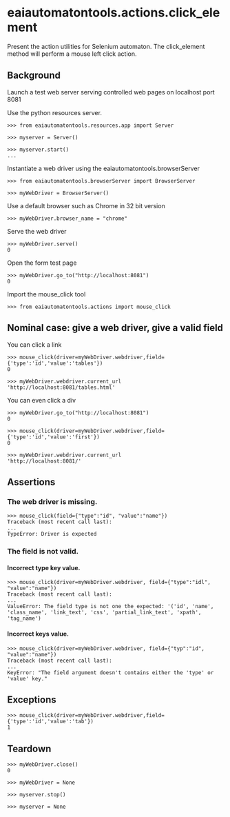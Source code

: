 # eaiautomatontools.actions.click_element

Present the action utilities for Selenium automaton.
The click_element method will perform a mouse left click action.

## Background

Launch a test web server serving controlled web pages on localhost port 8081

Use the python resources server.

    >>> from eaiautomatontools.resources.app import Server

    >>> myserver = Server()

    >>> myserver.start()
    ...

Instantiate a web driver using the eaiautomatontools.browserServer

    >>> from eaiautomatontools.browserServer import BrowserServer

    >>> myWebDriver = BrowserServer()

Use a default browser such as Chrome in 32 bit version

    >>> myWebDriver.browser_name = "chrome"

Serve the web driver

    >>> myWebDriver.serve()
    0
  
  

Open the form test page

    >>> myWebDriver.go_to("http://localhost:8081")
    0


Import the mouse_click tool

    >>> from eaiautomatontools.actions import mouse_click

## Nominal case: give a web driver, give a valid field

You can click a link

    >>> mouse_click(driver=myWebDriver.webdriver,field={'type':'id','value':'tables'})
    0

    >>> myWebDriver.webdriver.current_url
    'http://localhost:8081/tables.html'

You can even click a div

    >>> myWebDriver.go_to("http://localhost:8081")
    0

    >>> mouse_click(driver=myWebDriver.webdriver,field={'type':'id','value':'first'})
    0

    >>> myWebDriver.webdriver.current_url
    'http://localhost:8081/'

## Assertions

###  The web driver is missing.
    >>> mouse_click(field={"type":"id", "value":"name"})
    Traceback (most recent call last):
    ...
    TypeError: Driver is expected

### The field is not valid.

#### Incorrect type key value.

    >>> mouse_click(driver=myWebDriver.webdriver, field={"type":"idl", "value":"name"})
    Traceback (most recent call last):
    ...
    ValueError: The field type is not one the expected: '('id', 'name', 'class_name', 'link_text', 'css', 'partial_link_text', 'xpath', 'tag_name')

#### Incorrect keys value.

    >>> mouse_click(driver=myWebDriver.webdriver, field={"typ":"id", "value":"name"})
    Traceback (most recent call last):
    ...
    KeyError: "The field argument doesn't contains either the 'type' or 'value' key."

## Exceptions

    >>> mouse_click(driver=myWebDriver.webdriver,field={'type':'id','value':'tab'})
    1

## Teardown

    >>> myWebDriver.close()
    0

    >>> myWebDriver = None

    >>> myserver.stop()

    >>> myserver = None
